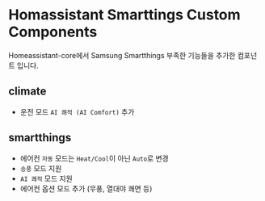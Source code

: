 # Homassistant Smarttings Custom Components
 Homeassistant-core에서 Samsung Smartthings 부족한 기능들을 추가한 컴포넌트 입니다.
 

## climate
 - 운전 모드 `AI 쾌적 (AI Comfort)` 추가

## smartthings
 - 에어컨 `자동` 모드는 `Heat/Cool`이 아닌 `Auto`로 변경
 - `송풍` 모드 지원
 - `AI 쾌적` 모드 지원
 - 에어컨 옵션 모드 추가 (무풍, 열대야 쾌면 등)
